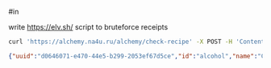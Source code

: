 #in

write https://elv.sh/ script to bruteforce receipts

```bash
curl 'https://alchemy.na4u.ru/alchemy/check-recipe' -X POST -H 'Content-Type: application/json' --data-raw '{"recipe":["water","fire"]}'
```
```json
{"uuid":"d0646071-e470-44e5-b299-2053ef67d5ce","id":"alcohol","name":"Спирт"}
```